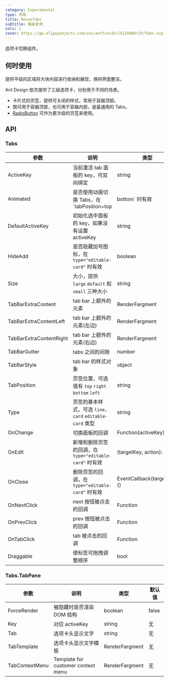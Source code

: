```yaml
---
category: Experimental
type: 布局
title: ReuseTabs
subtitle: 路由复用
cols: 1
cover: https://gw.alipayobjects.com/zos/antfincdn/lkI2hNEDr2V/Tabs.svg
---
```


选项卡切换组件。

## 何时使用

提供平级的区域将大块内容进行收纳和展现，保持界面整洁。

Ant Design 依次提供了三级选项卡，分别用于不同的场景。

- 卡片式的页签，提供可关闭的样式，常用于容器顶部。
- 既可用于容器顶部，也可用于容器内部，是最通用的 Tabs。
- [RadioButton](/components/radio/#components-radio-demo-radiobutton) 可作为更次级的页签来使用。

## API

### Tabs

| 参数 | 说明 | 类型 | 默认值 |
| --- | --- | --- | --- |
| ActiveKey | 当前激活 tab 面板的 key，可双向绑定 | string | 无 |
| Animated | 是否使用动画切换 Tabs，在 `tabPosition=top|bottom` 时有效 | bool | false |
| DefaultActiveKey | 初始化选中面板的 key，如果没有设置 activeKey | string | 第一个面板 |
| HideAdd | 是否隐藏加号图标，在 `type="editable-card"` 时有效 | boolean | false |
| Size | 大小，提供 `large` `default` 和 `small` 三种大小 | string | 'default' |
| TabBarExtraContent | tab bar 上额外的元素 | RenderFargment | 无 |
| TabBarExtraContentLeft |  tab bar 上额外的元素(左边) | RenderFargment | - |
| TabBarExtraContentRight | tab bar 上额外的元素(右边) | RenderFargment | - |
| TabBarGutter | tabs 之间的间隙 | number | 无 |
| TabBarStyle | tab bar 的样式对象 | object | - |
| TabPosition | 页签位置，可选值有 `top` `right` `bottom` `left` | string | 'top' |
| Type | 页签的基本样式，可选 `line`、`card` `editable-card` 类型 | string | 'line' |
| OnChange | 切换面板的回调 | Function(activeKey) {} | 无 |
| OnEdit | 新增和删除页签的回调，在 `type="editable-card"` 时有效 | (targetKey, action): void | 无 |
| OnClose | 删除页签的回调，在 `type="editable-card"` 时有效 | EventCallback(targetKey) {} | - |
| OnNextClick | next 按钮被点击的回调 | Function | 无 |
| OnPrevClick | prev 按钮被点击的回调 | Function | 无 |
| OnTabClick | tab 被点击的回调 | Function | 无 |
| Draggable | 使标签可拖拽调整顺序 | bool | false |

### Tabs.TabPane

| 参数        | 说明                      | 类型              | 默认值 |
| ----------- | ------------------------- | ----------------- | ------ |
| ForceRender | 被隐藏时是否渲染 DOM 结构 | boolean           | false  |
| Key         | 对应 activeKey            | string            | 无     |
| Tab         | 选项卡头显示文字          | string | 无     |
| TabTemplate | 选项卡头显示文字模板       | RenderFargment | 无     |
| TabContextMenu | Template for customer context menu | RenderFargment | 无 |